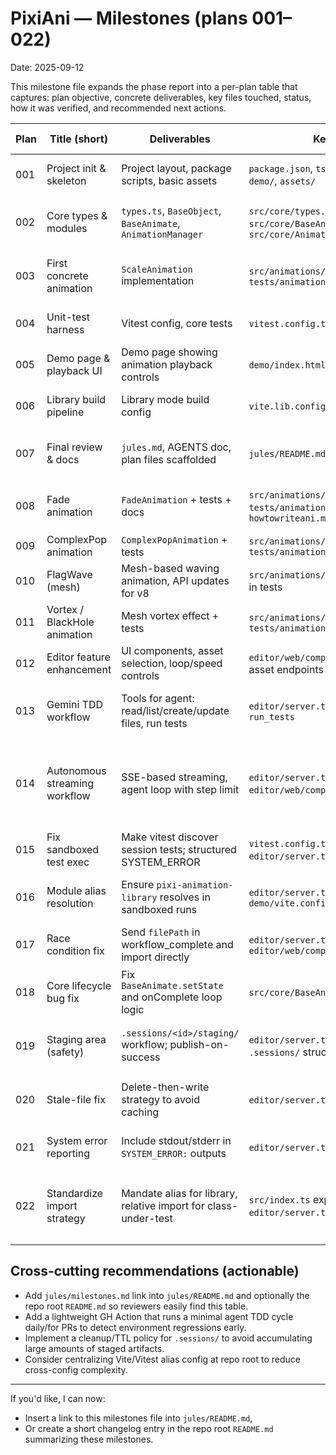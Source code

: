 # PixiAni — Milestones (plans 001–022)

Date: 2025-09-12

This milestone file expands the phase report into a per-plan table that captures: plan objective, concrete deliverables, key files touched, status, how it was verified, and recommended next actions.

| Plan | Title (short) | Deliverables | Key files / locations | Status | Verification | Notes / Next actions |
|------|---------------|--------------|-----------------------|--------|--------------|----------------------|
| 001 | Project init & skeleton | Project layout, package scripts, basic assets | `package.json`, `tsconfig.json`, `src/`, `tests/`, `demo/`, `assets/` | Done | Manual + tests run during later plans | Keep scripts updated as deps change. |
| 002 | Core types & modules | `types.ts`, `BaseObject`, `BaseAnimate`, `AnimationManager` | `src/core/types.ts`, `src/core/BaseObject.ts`, `src/core/BaseAnimate.ts`, `src/core/AnimationManager.ts` | Done | Unit tests in `tests/core/*` | Consider documenting public API in `README`/typedocs. |
| 003 | First concrete animation | `ScaleAnimation` implementation | `src/animations/ScaleAnimation.ts`, `tests/animations/ScaleAnimation.test.ts` | Done | Vitest unit tests | Add more edge-case tests (zero sprites, large deltaTime). |
| 004 | Unit-test harness | Vitest config, core tests | `vitest.config.ts`, `tests/core/*` | Done | `npm run test` (passes) | Run coverage checks periodically. |
| 005 | Demo page & playback UI | Demo page showing animation playback controls | `demo/index.html`, `demo/main.ts` | Done | Manual UI test + automation reported | Add e2e tests later. |
| 006 | Library build pipeline | Library mode build config | `vite.lib.config.ts`, `dist/` outputs | Done | `npm run build` | Add release notes and versioning. |
| 007 | Final review & docs | `jules.md`, AGENTS doc, plan files scaffolded | `jules/README.md`, `AGENTS.md`, `jules/*.md` | Done | Document reviews (reports generated) | Keep `AGENTS.md` synced with workflow changes. |
| 008 | Fade animation | `FadeAnimation` + tests + docs | `src/animations/FadeAnimation.ts`, `tests/animations/FadeAnimation.test.ts`, `howtowriteani.md` | Done (report present) | Unit tests passed (report) | `plan008.md` missing; report exists — keep record. |
| 009 | ComplexPop animation | `ComplexPopAnimation` + tests | `src/animations/ComplexPopAnimation.ts`, `tests/animations/ComplexPopAnimation.test.ts` | Done | Unit tests passed | None. |
| 010 | FlagWave (mesh) | Mesh-based waving animation, API updates for v8 | `src/animations/FlagWaveAnimation.ts`, mocks in tests | Done | Unit tests + build | Verified Pixi v8 API changes handled. |
| 011 | Vortex / BlackHole animation | Mesh vortex effect + tests | `src/animations/VortexAnimation.ts`, `tests/animations/VortexAnimation.test.ts` | Done | Unit tests + demo preview | None. |
| 012 | Editor feature enhancement | UI components, asset selection, loop/speed controls | `editor/web/components/*`, `editor/server.ts`, asset endpoints | Done | Manual + unit tests; demo | Consider accessibility review of UI. |
| 013 | Gemini TDD workflow | Tools for agent: read/list/create/update files, run tests | `editor/server.ts` (tools), `.sessions/` usage, `run_tests` | Done | End-to-end TDD reported | Add throttling/limits for multi-tenant use. |
| 014 | Autonomous streaming workflow | SSE-based streaming, agent loop with step limit | `editor/server.ts` (SSE), `editor/web/components/App.tsx` (EventSource) | Done | Manual integration tests | Confirm URL-length safety for GET prompts; consider POST+stream alternative for long prompts. |
| 015 | Fix sandboxed test exec | Make vitest discover session tests; structured SYSTEM_ERROR | `vitest.config.ts` (include globs), `editor/server.ts` (run_tests) | Done | Verified with sample session tests | Monitor for other vitest config edge cases. |
| 016 | Module alias resolution | Ensure `pixi-animation-library` resolves in sandboxed runs | `editor/server.ts` (vitest --config), `demo/vite.config.ts` | Done | Tested by running vitest with `--config demo/vite.config.ts` | Consider consolidating alias into root config for clarity. |
| 017 | Race condition fix | Send `filePath` in workflow_complete and import directly | `editor/server.ts`, `editor/web/components/App.tsx` | Done | Manual + reproduction tests | None. |
| 018 | Core lifecycle bug fix | Fix `BaseAnimate.setState` and onComplete loop logic | `src/core/BaseAnimate.ts`, tests updated | Done | Unit tests and reproduced agent test | Add regression test for loop/onComplete semantics. |
| 019 | Staging area (safety) | `.sessions/<id>/staging/` workflow; publish-on-success | `editor/server.ts` (staging, publish_files), `.sessions/` structure | Done | Manual + integration tests | Protect staging from large disk usage; cleanup policy. |
| 020 | Stale-file fix | Delete-then-write strategy to avoid caching | `editor/server.ts` (write_file), file utils | Done | Verified by repeated agent fix cycles | Consider fsync or small delay if needed on slow filesystems. |
| 021 | System error reporting | Include stdout/stderr in `SYSTEM_ERROR:` outputs | `editor/server.ts` (`run_tests`) | Done | Manual test simulating env error | Ensure logs redact secrets before returning. |
| 022 | Standardize import strategy | Mandate alias for library, relative import for class-under-test | `src/index.ts` exports verified, `editor/server.ts` prompt text | Done | Unit tests + sandboxed runs | Keep `src/index.ts` exports up-to-date when adding core APIs. |

## Cross-cutting recommendations (actionable)
- Add `jules/milestones.md` link into `jules/README.md` and optionally the repo root `README.md` so reviewers easily find this table.
- Add a lightweight GH Action that runs a minimal agent TDD cycle daily/for PRs to detect environment regressions early.
- Implement a cleanup/TTL policy for `.sessions/` to avoid accumulating large amounts of staged artifacts.
- Consider centralizing Vite/Vitest alias config at repo root to reduce cross-config complexity.

---

If you'd like, I can now:
- Insert a link to this milestones file into `jules/README.md`,
- Or create a short changelog entry in the repo root `README.md` summarizing these milestones.
